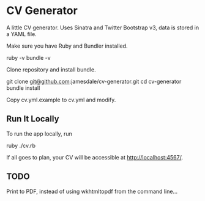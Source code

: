 CV Generator
======

A little CV generator. Uses Sinatra and Twitter Bootstrap v3, data is stored in a YAML file.

Make sure you have Ruby and Bundler installed.

ruby -v
bundle -v


Clone repository and install bundle.

git clone git@github.com:jamesdale/cv-generator.git
cd cv-generator
bundle install

Copy cv.yml.example to cv.yml and modify.

Run It Locally
--------------

To run the app locally, run

ruby ./cv.rb

If all goes to plan, your CV will be accessible at [http://localhost:4567/](http://localhost:4567/).

TODO
----

Print to PDF, instead of using wkhtmltopdf from the command line...